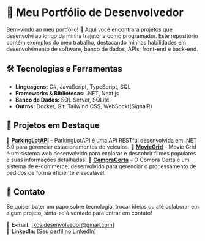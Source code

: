 # 🚀 Meu Portfólio de Desenvolvedor

Bem-vindo ao meu portfólio! 👋 Aqui você encontrará projetos que desenvolvi ao longo da minha trajetória como programador. Este repositório contém exemplos do meu trabalho, destacando minhas habilidades em desenvolvimento de software, banco de dados, APIs, front-end e back-end.

## 🛠️ Tecnologias e Ferramentas  
- **Linguagens:** C#, JavaScript, TypeScript, SQL  
- **Frameworks & Bibliotecas:** .NET, Next.js
- **Banco de Dados:** SQL Server, SQLite 
- **Outros:** Docker, Git, Tailwind CSS, WebSockt(SignalR)

## 📂 Projetos em Destaque  
🔹 **[ParkingLotAPI]([https://github.com/kcsdesenvolvedor/ParkingLotAPI])** – ParkingLotAPI é uma API RESTful desenvolvida em .NET 8.0 para gerenciar estacionamentos de veículos.
🔹 **[MovieGrid]([(https://github.com/kcsdesenvolvedor/Movie-Grid)])** – Movie Grid é um sistema web desenvolvido para explorar e descobrir filmes populares e suas informações detalhadas.
🔹 **[CompraCerta]([(https://github.com/kcsdesenvolvedor/compra-certa)])** – O Compra Certa é um sistema de e-commerce, desenvolvido para gerenciar o processamento de pedidos de forma eficiente e escalável.

## 📩 Contato  
Se quiser bater um papo sobre tecnologia, trocar ideias ou até colaborar em algum projeto, sinta-se à vontade para entrar em contato!  

📧 **E-mail:** [kcs.desenvolvedor@gmail.com]  
💼 **LinkedIn:** [[Seu perfil no LinkedIn](https://www.linkedin.com/in/kcs-desenvolvedor/)]  
